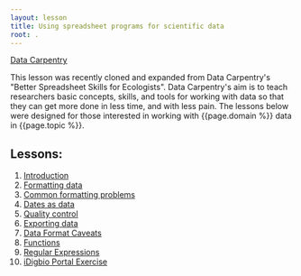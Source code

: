 ```yaml
---
layout: lesson
title: Using spreadsheet programs for scientific data
root: .
---
```



[Data Carpentry](http://www.datacarpentry.org/)

This lesson was recently cloned and expanded from Data Carpentry's "Better Spreadsheet Skills for Ecologists". Data Carpentry's aim is to teach researchers basic concepts, skills, and tools for working with data so that they can get more done in less
time, and with less pain. The lessons below were designed for those interested
in working with {{page.domain %}} data in {{page.topic %}}.

## Lessons:

1. [Introduction](00-intro.html)
2. [Formatting data](01-format-data.html)
3. [Common formatting problems](02-common-mistakes.html)
4. [Dates as data](03-dates-as-data.html)
5. [Quality control](04-quality-control.md)
6. [Exporting data](05-exporting-data.html)
7. [Data Format Caveats](06-data-formats-caveats.html)
8. [Functions](07-functions.html)
9. [Regular Expressions](08-regular-expressions.html)
10. [iDigbio Portal Exercise](09-iDigBio-portal.html)



